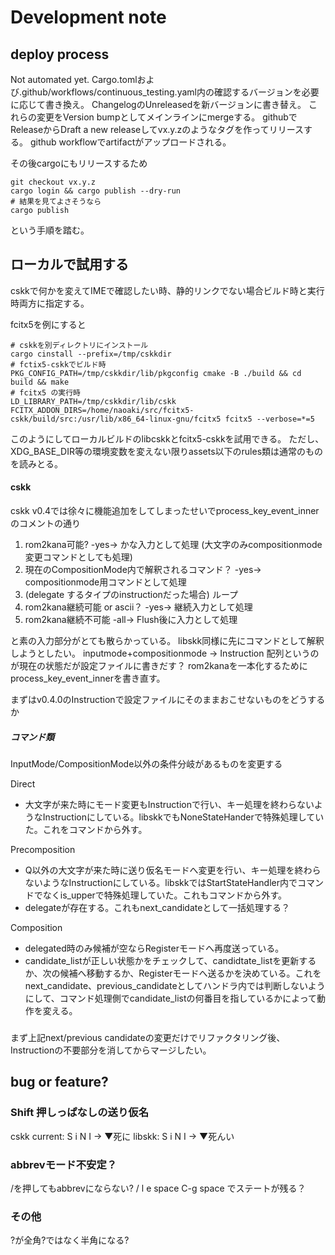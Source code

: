 # Development note

## deploy process
Not automated yet.
Cargo.tomlおよび.github/workflows/continuous_testing.yaml内の確認するバージョンを必要に応じて書き換え。
ChangelogのUnreleasedを新バージョンに書き替え。
これらの変更をVersion bumpとしてメインラインにmergeする。
githubでReleaseからDraft a new releaseしてvx.y.zのようなタグを作ってリリースする。
github workflowでartifactがアップロードされる。

その後cargoにもリリースするため

    git checkout vx.y.z
    cargo login && cargo publish --dry-run 
    # 結果を見てよさそうなら 
    cargo publish

という手順を踏む。

## ローカルで試用する
cskkで何かを変えてIMEで確認したい時、静的リンクでない場合ビルド時と実行時両方に指定する。

fcitx5を例にすると
    
    # cskkを別ディレクトリにインストール
    cargo cinstall --prefix=/tmp/cskkdir
    # fctix5-cskkでビルド時
    PKG_CONFIG_PATH=/tmp/cskkdir/lib/pkgconfig cmake -B ./build && cd build && make
    # fcitx5 の実行時
    LD_LIBRARY_PATH=/tmp/cskkdir/lib/cskk FCITX_ADDON_DIRS=/home/naoaki/src/fcitx5-cskk/build/src:/usr/lib/x86_64-linux-gnu/fcitx5 fcitx5 --verbose=*=5 

このようにしてローカルビルドのlibcskkとfcitx5-cskkを試用できる。
ただし、XDG_BASE_DIR等の環境変数を変えない限りassets以下のrules類は通常のものを読みとる。

#### cskk
cskk v0.4では徐々に機能追加をしてしまったせいでprocess_key_event_innerのコメントの通り

1. rom2kana可能? -yes-> かな入力として処理 (大文字のみcompositionmode変更コマンドとしても処理)
2. 現在のCompositionMode内で解釈されるコマンド？ -yes-> compositionmode用コマンドとして処理
3. (delegate するタイプのinstructionだった場合) ループ
4. rom2kana継続可能 or ascii？ -yes-> 継続入力として処理
5. rom2kana継続不可能 -all-> Flush後に入力として処理

と素の入力部分がとても散らかっている。
libskk同様に先にコマンドとして解釈しようとしたい。
inputmode+compositionmode -> Instruction 配列というのが現在の状態だが設定ファイルに書きだす？
rom2kanaを一本化するためにprocess_key_event_innerを書き直す。

まずはv0.4.0のInstructionで設定ファイルにそのままおこせないものをどうするか
##### コマンド類
InputMode/CompositionMode以外の条件分岐があるものを変更する

Direct
- 大文字が来た時にモード変更もInstructionで行い、キー処理を終わらないようなInstructionにしている。libskkでもNoneStateHanderで特殊処理していた。これをコマンドから外す。

Precomposition
- Q以外の大文字が来た時に送り仮名モードへ変更を行い、キー処理を終わらないようなInstructionにしている。libskkではStartStateHandler内でコマンドでなくis_upperで特殊処理していた。これもコマンドから外す。
- delegateが存在する。これもnext_candidateとして一括処理する？

Composition
- delegated時のみ候補が空ならRegisterモードへ再度送っている。
- candidate_listが正しい状態かをチェックして、candidtate_listを更新するか、次の候補へ移動するか、Registerモードへ送るかを決めている。これをnext_candidate、previous_candidateとしてハンドラ内では判断しないようにして、コマンド処理側でcandidate_listの何番目を指しているかによって動作を変える。

### 
まず上記next/previous candidateの変更だけでリファクタリング後、Instructionの不要部分を消してからマージしたい。

## bug or feature?
### Shift 押しっぱなしの送り仮名
cskk current: S i N I -> ▼死に
libskk: S i N I -> ▼死んい

### abbrevモード不安定？
/を押してもabbrevにならない? 
/ l e space C-g space でステートが残る？
### その他
?が全角?ではなく半角になる?